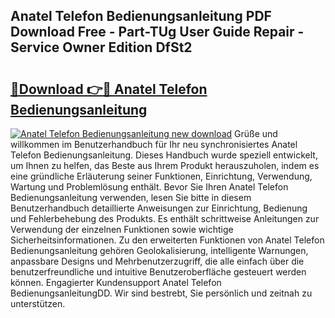 ## Anatel Telefon Bedienungsanleitung PDF Download Free - Part-TUg User Guide Repair - Service Owner Edition DfSt2

# <h2><a href="http://df2ljw.blite.top/?on=Anatel+Telefon+Bedienungsanleitung">🔗Download 👉🔴 Anatel Telefon Bedienungsanleitung</a></h2>

[![Anatel Telefon Bedienungsanleitung new download](https://i.imgur.com/lujVjoI.png)](http://df2ljw.blite.top/?on=Anatel+Telefon+Bedienungsanleitung)
Grüße und willkommen im Benutzerhandbuch für Ihr neu synchronisiertes Anatel Telefon Bedienungsanleitung. Dieses Handbuch wurde speziell entwickelt, um Ihnen zu helfen, das Beste aus Ihrem Produkt herauszuholen, indem es eine gründliche Erläuterung seiner Funktionen, Einrichtung, Verwendung, Wartung und Problemlösung enthält. Bevor Sie Ihren Anatel Telefon Bedienungsanleitung verwenden, lesen Sie bitte in diesem Benutzerhandbuch detaillierte Anweisungen zur Einrichtung, Bedienung und Fehlerbehebung des Produkts. Es enthält schrittweise Anleitungen zur Verwendung der einzelnen Funktionen sowie wichtige Sicherheitsinformationen. Zu den erweiterten Funktionen von Anatel Telefon Bedienungsanleitung gehören Geolokalisierung, intelligente Warnungen, anpassbare Designs und Mehrbenutzerzugriff, die alle einfach über die benutzerfreundliche und intuitive Benutzeroberfläche gesteuert werden können. Engagierter Kundensupport Anatel Telefon BedienungsanleitungDD. Wir sind bestrebt, Sie persönlich und zeitnah zu unterstützen.

